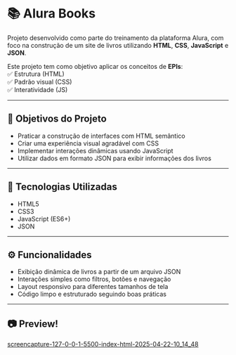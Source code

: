 # 📚 Alura Books

Projeto desenvolvido como parte do treinamento da plataforma Alura, com foco na construção de um site de livros utilizando **HTML**, **CSS**, **JavaScript** e **JSON**.  

Este projeto tem como objetivo aplicar os conceitos de **EPIs**:  
✅ Estrutura (HTML)  
✅ Padrão visual (CSS)  
✅ Interatividade (JS)

---

## 🎯 Objetivos do Projeto

- Praticar a construção de interfaces com HTML semântico  
- Criar uma experiência visual agradável com CSS  
- Implementar interações dinâmicas usando JavaScript  
- Utilizar dados em formato JSON para exibir informações dos livros  

---

## 🧱 Tecnologias Utilizadas

- HTML5  
- CSS3  
- JavaScript (ES6+)  
- JSON  

---

## ⚙️ Funcionalidades

- Exibição dinâmica de livros a partir de um arquivo JSON  
- Interações simples como filtros, botões e navegação  
- Layout responsivo para diferentes tamanhos de tela  
- Código limpo e estruturado seguindo boas práticas

---

## 📷 Preview!
[screencapture-127-0-0-1-5500-index-html-2025-04-22-10_14_48](https://github.com/user-attachments/assets/7a9ed1da-078c-44d4-8e5a-8254a5e84ce4)


